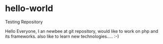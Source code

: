 # hello-world
Testing Repository

Hello Everyone,
I an newbee at git repository,
would like to work on php and its frameworks.
also like to learn new technologies..... :-)
